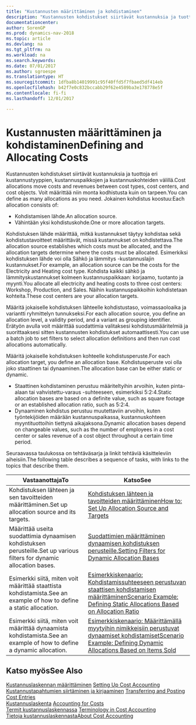 ```yaml
---
title: "Kustannusten määrittäminen ja kohdistaminen"
description: "Kustannusten kohdistukset siirtävät kustannuksia ja tuottoja eri kustannustyyppien, kustannuspaikkojen ja kustannuskohteiden välillä. Voit määrittää niin monta kodhistusta kuin on tarpeen."
documentationcenter: 
author: SorenGP
ms.prod: dynamics-nav-2018
ms.topic: article
ms.devlang: na
ms.tgt_pltfrm: na
ms.workload: na
ms.search.keywords: 
ms.date: 07/01/2017
ms.author: sgroespe
ms.translationtype: HT
ms.sourcegitcommit: 1dfba8b14019991c95f40ffd5f7fbaed5df414eb
ms.openlocfilehash: b42f7e0c832bccabb29f62e4589ba3e178778e5f
ms.contentlocale: fi-fi
ms.lasthandoff: 12/01/2017

---
```

# <a name="defining-and-allocating-costs"></a><span data-ttu-id="c0115-104">Kustannusten määrittäminen ja kohdistaminen</span><span class="sxs-lookup"><span data-stu-id="c0115-104">Defining and Allocating Costs</span></span>
<span data-ttu-id="c0115-105">Kustannusten kohdistukset siirtävät kustannuksia ja tuottoja eri kustannustyyppien, kustannuspaikkojen ja kustannuskohteiden välillä.</span><span class="sxs-lookup"><span data-stu-id="c0115-105">Cost allocations move costs and revenues between cost types, cost centers, and cost objects.</span></span> <span data-ttu-id="c0115-106">Voit määrittää niin monta kodhistusta kuin on tarpeen.</span><span class="sxs-lookup"><span data-stu-id="c0115-106">You can define as many allocations as you need.</span></span> <span data-ttu-id="c0115-107">Jokainen kohdistus koostuu:</span><span class="sxs-lookup"><span data-stu-id="c0115-107">Each allocation consists of:</span></span>  

-   <span data-ttu-id="c0115-108">Kohdistamisen lähde.</span><span class="sxs-lookup"><span data-stu-id="c0115-108">An allocation source.</span></span>  
-   <span data-ttu-id="c0115-109">Vähintään yksi kohdistuskohde.</span><span class="sxs-lookup"><span data-stu-id="c0115-109">One or more allocation targets.</span></span>  

<span data-ttu-id="c0115-110">Kohdistuksen lähde määrittää, mitkä kustannukset täytyy kohdistaa sekä kohdistustavoitteet määrittävät, missä kustannukset on kohdistettava.</span><span class="sxs-lookup"><span data-stu-id="c0115-110">The allocation source establishes which costs must be allocated, and the allocation targets determine where the costs must be allocated.</span></span> <span data-ttu-id="c0115-111">Esimerkiksi kohdistuksen lähde voi olla Sähkö ja lämmitys -kustannuslajin kustannukset.</span><span class="sxs-lookup"><span data-stu-id="c0115-111">For example, an allocation source can be the costs for the Electricity and Heating cost type.</span></span> <span data-ttu-id="c0115-112">Kohdista kaikki sähkö ja lämmityskustannukset kolmeen kustannuspaikkaan: korjaamo, tuotanto ja myynti.</span><span class="sxs-lookup"><span data-stu-id="c0115-112">You allocate all electricity and heating costs to three cost centers: Workshop, Production, and Sales.</span></span> <span data-ttu-id="c0115-113">Näihin kustannuspaikkoihin kohdistetaan kohteita.</span><span class="sxs-lookup"><span data-stu-id="c0115-113">These cost centers are your allocation targets.</span></span>  

<span data-ttu-id="c0115-114">Määritä jokaiselle kohdistuksen lähteelle kohdistustaso, voimassaoloaika ja variantti ryhmittelyn tunnukseksi.</span><span class="sxs-lookup"><span data-stu-id="c0115-114">For each allocation source, you define an allocation level, a validity period, and a variant as grouping identifier.</span></span> <span data-ttu-id="c0115-115">Erätyön avulla voit määrittää suodattimia valitaksesi kohdistusmääritelmiä ja suorittaaksesi sitten kustannusten kohdistukset automaattisesti.</span><span class="sxs-lookup"><span data-stu-id="c0115-115">You can use a batch job to set filters to select allocation definitions and then run cost allocations automatically.</span></span>  

<span data-ttu-id="c0115-116">Määritä jokaiselle kohdistuksen kohteelle kohdistusperuste.</span><span class="sxs-lookup"><span data-stu-id="c0115-116">For each allocation target, you define an allocation base.</span></span> <span data-ttu-id="c0115-117">Kohdistusperuste voi olla joko staattinen tai dynaaminen.</span><span class="sxs-lookup"><span data-stu-id="c0115-117">The allocation base can be either static or dynamic.</span></span>  

-   <span data-ttu-id="c0115-118">Staattinen kohdistaminen perustuu määriteltyihin arvoihin, kuten pinta-alaan tai vahvistettu-varaus -suhteeseen, esimerkiksi 5:2:4.</span><span class="sxs-lookup"><span data-stu-id="c0115-118">Static allocation bases are based on a definite value, such as square footage or an established allocation ratio, such as 5:2:4.</span></span>  
-   <span data-ttu-id="c0115-119">Dynaaminen kohdistus perustuu muutettaviin arvoihin, kuten työntekijöiden määrään kustannuspaikassa, kustannuskohteen myyntituottoihin tiettynä aikajaksona.</span><span class="sxs-lookup"><span data-stu-id="c0115-119">Dynamic allocation bases depend on changeable values, such as the number of employees in a cost center or sales revenue of a cost object throughout a certain time period.</span></span>  

<span data-ttu-id="c0115-120">Seuraavassa taulukossa on tehtäväsarja ja linkit tehtäviä käsitteleviin aiheisiin.</span><span class="sxs-lookup"><span data-stu-id="c0115-120">The following table describes a sequence of tasks, with links to the topics that describe them.</span></span>

|<span data-ttu-id="c0115-121">Vastaanottaja</span><span class="sxs-lookup"><span data-stu-id="c0115-121">To</span></span>|<span data-ttu-id="c0115-122">Katso</span><span class="sxs-lookup"><span data-stu-id="c0115-122">See</span></span>|  
|--------|---------|  
|<span data-ttu-id="c0115-123">Kohdistuksen lähteen ja sen tavoitteiden määrittäminen.</span><span class="sxs-lookup"><span data-stu-id="c0115-123">Set up allocation source and its targets.</span></span>|[<span data-ttu-id="c0115-124">Kohdistuksen lähteen ja tavoitteiden määrittäminen</span><span class="sxs-lookup"><span data-stu-id="c0115-124">How to: Set Up Allocation Source and Targets</span></span>](finance-how-to-set-up-allocation-source-and-targets.md)|  
|<span data-ttu-id="c0115-125">Määrittää useita suodattimia dynaamisen kohdistuksen perusteille.</span><span class="sxs-lookup"><span data-stu-id="c0115-125">Set up various filters for dynamic allocation bases.</span></span>|[<span data-ttu-id="c0115-126">Suodattimien määrittäminen dynaamisen kohdistuksen perusteille.</span><span class="sxs-lookup"><span data-stu-id="c0115-126">Setting Filters for Dynamic Allocation Bases</span></span>](finance-setting-filters-for-dynamic-allocation-bases.md)|  
|<span data-ttu-id="c0115-127">Esimerkki siitä, miten voit määrittää staattista kohdistamista.</span><span class="sxs-lookup"><span data-stu-id="c0115-127">See an example of how to define a static allocation.</span></span>|[<span data-ttu-id="c0115-128">Esimerkkiskenaario: Kohdistamissuhteeseen perustuvan staattisen kohdistamisen määrittäminen</span><span class="sxs-lookup"><span data-stu-id="c0115-128">Scenario Example: Defining Static Allocations Based on Allocation Ratio</span></span>](finance-scenario-example-defining-static-allocations-based-on-allocation-ratio.md)|  
|<span data-ttu-id="c0115-129">Esimerkki siitä, miten voit määrittää dynaamista kohdistamista.</span><span class="sxs-lookup"><span data-stu-id="c0115-129">See an example of how to define a dynamic allocation.</span></span>|[<span data-ttu-id="c0115-130">Esimerkkiskenaario: Määrittämällä myytyihin nimikkeisiin perustuvat dynaamiset kohdistamiset</span><span class="sxs-lookup"><span data-stu-id="c0115-130">Scenario Example: Defining Dynamic Allocations Based on Items Sold</span></span>](finance-scenario-example-defining-dynamic-allocations-based-on-items-sold.md)|  

## <a name="see-also"></a><span data-ttu-id="c0115-131">Katso myös</span><span class="sxs-lookup"><span data-stu-id="c0115-131">See Also</span></span>  
 <span data-ttu-id="c0115-132">[Kustannuslaskennan määrittäminen](finance-set-up-cost-accounting.md) </span><span class="sxs-lookup"><span data-stu-id="c0115-132">[Setting Up Cost Accounting](finance-set-up-cost-accounting.md) </span></span>  
 <span data-ttu-id="c0115-133">[Kustannustapahtumien siirtäminen ja kirjaaminen](finance-transfer-and-post-cost-entries.md) </span><span class="sxs-lookup"><span data-stu-id="c0115-133">[Transferring and Posting Cost Entries](finance-transfer-and-post-cost-entries.md) </span></span>  
 <span data-ttu-id="c0115-134">[Kustannuslaskenta](finance-manage-cost-accounting.md) </span><span class="sxs-lookup"><span data-stu-id="c0115-134">[Accounting for Costs](finance-manage-cost-accounting.md) </span></span>  
 <span data-ttu-id="c0115-135">[Termit kustannuslaskennassa](finance-terminology-in-cost-accounting.md) </span><span class="sxs-lookup"><span data-stu-id="c0115-135">[Terminology in Cost Accounting](finance-terminology-in-cost-accounting.md) </span></span>  
 [<span data-ttu-id="c0115-136">Tietoja kustannuslaskennasta</span><span class="sxs-lookup"><span data-stu-id="c0115-136">About Cost Accounting</span></span>](finance-about-cost-accounting.md)

